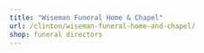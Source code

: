 ```yaml
---
title: "Wiseman Funeral Home & Chapel"
url: /clinton/wiseman-funeral-home-and-chapel/
shop: funeral directors
---
```

